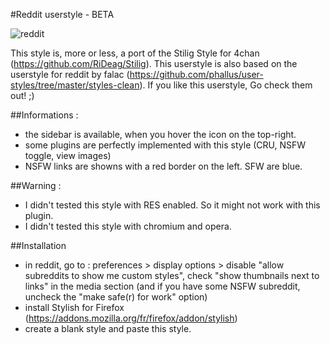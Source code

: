 #Reddit userstyle - BETA

![reddit](http://gniii.org/img/reddit2.png)

This style is, more or less, a port of the Stilig Style for 4chan (https://github.com/RiDeag/Stilig). This userstyle is also based on the userstyle for reddit by falac (https://github.com/phallus/user-styles/tree/master/styles-clean). If you like this userstyle, Go check them out! ;)

##Informations :

- the sidebar is available, when you hover the icon on the top-right.
- some plugins are perfectly implemented with this style (CRU, NSFW toggle, view images)
- NSFW links are showns with a red border on the left. SFW are blue.

##Warning :

- I didn't tested this style with RES enabled. So it might not work with this plugin.
- I didn't tested this style with chromium and opera.

##Installation

- in reddit, go to : preferences > display options > disable "allow subreddits to show me custom styles", check "show thumbnails next to links" in the media section (and if you have some NSFW subreddit, uncheck the "make safe(r) for work" option)
- install Stylish for Firefox (https://addons.mozilla.org/fr/firefox/addon/stylish)
- create a blank style and paste this style.
